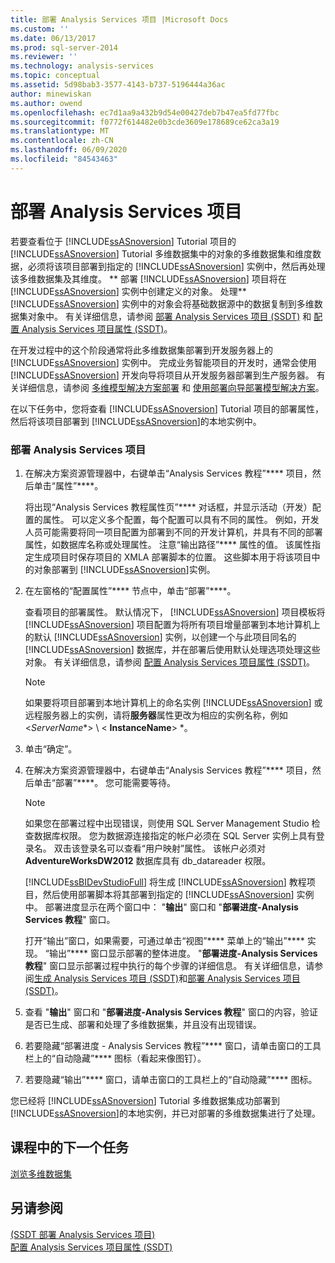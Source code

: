 ```yaml
---
title: 部署 Analysis Services 项目 |Microsoft Docs
ms.custom: ''
ms.date: 06/13/2017
ms.prod: sql-server-2014
ms.reviewer: ''
ms.technology: analysis-services
ms.topic: conceptual
ms.assetid: 5d98bab3-3577-4143-b737-5196444a36ac
author: minewiskan
ms.author: owend
ms.openlocfilehash: ec7d1aa9a432b9d54e00427deb7b47ea5fd77fbc
ms.sourcegitcommit: f0772f614482e0b3cde3609e178689ce62ca3a19
ms.translationtype: MT
ms.contentlocale: zh-CN
ms.lasthandoff: 06/09/2020
ms.locfileid: "84543463"
---
```

# <a name="deploying-an-analysis-services-project"></a>部署 Analysis Services 项目
  若要查看位于 [!INCLUDE[ssASnoversion](../includes/ssasnoversion-md.md)] Tutorial 项目的 [!INCLUDE[ssASnoversion](../includes/ssasnoversion-md.md)] Tutorial 多维数据集中的对象的多维数据集和维度数据，必须将该项目部署到指定的 [!INCLUDE[ssASnoversion](../includes/ssasnoversion-md.md)] 实例中，然后再处理该多维数据集及其维度。 ** 部署 [!INCLUDE[ssASnoversion](../includes/ssasnoversion-md.md)] 项目将在 [!INCLUDE[ssASnoversion](../includes/ssasnoversion-md.md)] 实例中创建定义的对象。 处理**[!INCLUDE[ssASnoversion](../includes/ssasnoversion-md.md)] 实例中的对象会将基础数据源中的数据复制到多维数据集对象中。 有关详细信息，请参阅 [部署 Analysis Services 项目 (SSDT)](multidimensional-models/deploy-analysis-services-projects-ssdt.md) 和 [配置 Analysis Services 项目属性 (SSDT)](multidimensional-models/configure-analysis-services-project-properties-ssdt.md)。  
  
 在开发过程中的这个阶段通常将此多维数据集部署到开发服务器上的 [!INCLUDE[ssASnoversion](../includes/ssasnoversion-md.md)] 实例中。 完成业务智能项目的开发时，通常会使用 [!INCLUDE[ssASnoversion](../includes/ssasnoversion-md.md)] 开发向导将项目从开发服务器部署到生产服务器。 有关详细信息，请参阅 [多维模型解决方案部署](multidimensional-models/multidimensional-model-solution-deployment.md) 和 [使用部署向导部署模型解决方案](multidimensional-models/deploy-model-solutions-using-the-deployment-wizard.md)。  
  
 在以下任务中，您将查看 [!INCLUDE[ssASnoversion](../includes/ssasnoversion-md.md)] Tutorial 项目的部署属性，然后将该项目部署到 [!INCLUDE[ssASnoversion](../includes/ssasnoversion-md.md)]的本地实例中。  
  
### <a name="to-deploy-the-analysis-services-project"></a>部署 Analysis Services 项目  
  
1.  在解决方案资源管理器中，右键单击“Analysis Services 教程”**** 项目，然后单击“属性”****。  
  
     将出现“Analysis Services 教程属性页”**** 对话框，并显示活动（开发）配置的属性。 可以定义多个配置，每个配置可以具有不同的属性。 例如，开发人员可能需要将同一项目配置为部署到不同的开发计算机，并具有不同的部署属性，如数据库名称或处理属性。 注意“输出路径”**** 属性的值。 该属性指定生成项目时保存项目的 XMLA 部署脚本的位置。 这些脚本用于将该项目中的对象部署到 [!INCLUDE[ssASnoversion](../includes/ssasnoversion-md.md)]实例。  
  
2.  在左窗格的“配置属性”**** 节点中，单击“部署”****。  
  
     查看项目的部署属性。 默认情况下， [!INCLUDE[ssASnoversion](../includes/ssasnoversion-md.md)] 项目模板将 [!INCLUDE[ssASnoversion](../includes/ssasnoversion-md.md)] 项目配置为将所有项目增量部署到本地计算机上的默认 [!INCLUDE[ssASnoversion](../includes/ssasnoversion-md.md)] 实例，以创建一个与此项目同名的 [!INCLUDE[ssASnoversion](../includes/ssasnoversion-md.md)] 数据库，并在部署后使用默认处理选项处理这些对象。 有关详细信息，请参阅 [配置 Analysis Services 项目属性 (SSDT)](multidimensional-models/configure-analysis-services-project-properties-ssdt.md)。  
  
    > [!NOTE]  
    >  如果要将项目部署到本地计算机上的命名实例 [!INCLUDE[ssASnoversion](../includes/ssasnoversion-md.md)] 或远程服务器上的实例，请将**服务器**属性更改为相应的实例名称，例如 \<*ServerName**> \\ < **InstanceName**> *。  
  
3.  单击“确定”。  
  
4.  在解决方案资源管理器中，右键单击“Analysis Services 教程”**** 项目，然后单击“部署”****。 您可能需要等待。  
  
    > [!NOTE]  
    >  如果您在部署过程中出现错误，则使用 SQL Server Management Studio 检查数据库权限。 您为数据源连接指定的帐户必须在 SQL Server 实例上具有登录名。 双击该登录名可以查看“用户映射”属性。 该帐户必须对 **AdventureWorksDW2012** 数据库具有 db_datareader 权限。  
  
     [!INCLUDE[ssBIDevStudioFull](../includes/ssbidevstudiofull-md.md)] 将生成 [!INCLUDE[ssASnoversion](../includes/ssasnoversion-md.md)] 教程项目，然后使用部署脚本将其部署到指定的 [!INCLUDE[ssASnoversion](../includes/ssasnoversion-md.md)] 实例中。 部署进度显示在两个窗口中： "**输出**" 窗口和 "**部署进度-Analysis Services 教程**" 窗口。  
  
     打开“输出”窗口，如果需要，可通过单击“视图”**** 菜单上的“输出”**** 实现。 “输出”**** 窗口显示部署的整体进度。 "**部署进度-Analysis Services 教程**" 窗口显示部署过程中执行的每个步骤的详细信息。 有关详细信息，请参阅[生成 Analysis Services 项目 (SSDT)](multidimensional-models/build-analysis-services-projects-ssdt.md)和[部署 Analysis Services 项目 (SSDT)](multidimensional-models/deploy-analysis-services-projects-ssdt.md)。  
  
5.  查看 "**输出**" 窗口和 "**部署进度-Analysis Services 教程**" 窗口的内容，验证是否已生成、部署和处理了多维数据集，并且没有出现错误。  
  
6.  若要隐藏“部署进度 - Analysis Services 教程”**** 窗口，请单击窗口的工具栏上的“自动隐藏”**** 图标（看起来像图钉）。  
  
7.  若要隐藏“输出”**** 窗口，请单击窗口的工具栏上的“自动隐藏”**** 图标。  
  
 您已经将 [!INCLUDE[ssASnoversion](../includes/ssasnoversion-md.md)] Tutorial 多维数据集成功部署到 [!INCLUDE[ssASnoversion](../includes/ssasnoversion-md.md)]的本地实例，并已对部署的多维数据集进行了处理。  
  
## <a name="next-task-in-lesson"></a>课程中的下一个任务  
 [浏览多维数据集](lesson-2-6-browsing-the-cube.md)  
  
## <a name="see-also"></a>另请参阅  
 [&#40;SSDT 部署 Analysis Services 项目&#41;](multidimensional-models/deploy-analysis-services-projects-ssdt.md)   
 [配置 Analysis Services 项目属性 (SSDT)](multidimensional-models/configure-analysis-services-project-properties-ssdt.md)  
  
  
